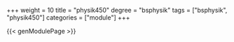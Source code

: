 +++
weight = 10
title = "physik450"
degree = "bsphysik"
tags = ["bsphysik", "physik450"]
categories = ["module"]
+++

{{< genModulePage >}}

